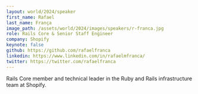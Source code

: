 ```yaml
---
layout: world/2024/speaker
first_name: Rafael
last_name: França
image_path: /assets/world/2024/images/speakers/r-franca.jpg
role: Rails Core & Senior Staff Engineer
company: Shopify
keynote: false
github: https://github.com/rafaelfranca
linkedin: https://www.linkedin.com/in/rafaelmfranca/
twitter: https://twitter.com/rafaelfranca
---
```


Rails Core member and technical leader in the Ruby and Rails infrastructure team at Shopify.